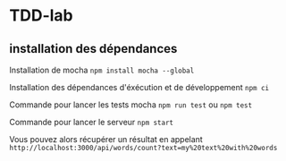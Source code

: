 # TDD-lab

## installation des dépendances
Installation de mocha
`npm install mocha --global`

Installation des dépendances d'éxécution et de développement
`npm ci`

Commande pour lancer les tests mocha
`npm run test`
ou
`npm test`

Commande pour lancer le serveur
`npm start`

Vous pouvez alors récupérer un résultat en appelant
`http://localhost:3000/api/words/count?text=my%20text%20with%20words`